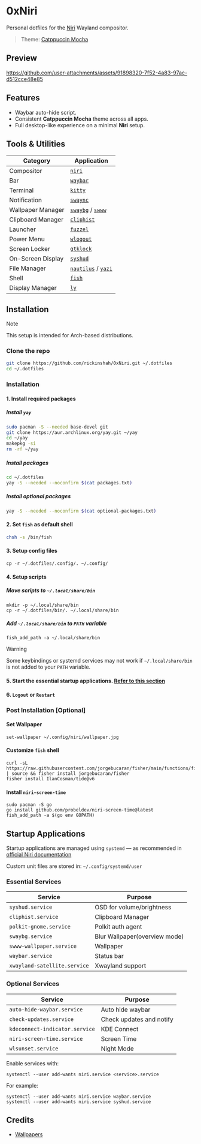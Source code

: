 # 0xNiri

Personal dotfiles for the [Niri](https://github.com/YaLTeR/niri) Wayland compositor.

> Theme: [Catppuccin Mocha](https://github.com/catppuccin)

## Preview

https://github.com/user-attachments/assets/91898320-7f52-4a83-97ac-d512cce48e85

## Features

- Waybar auto-hide script.
- Consistent **Catppuccin Mocha** theme across all apps.
- Full desktop-like experience on a minimal **Niri** setup.

## Tools & Utilities

| Category | Application |
| - | - |
| Compositor | [`niri`](https://github.com/YaLTeR/niri) |
| Bar | [`waybar`](https://github.com/Alexays/Waybar) |
| Terminal | [`kitty`](https://github.com/kovidgoyal/kitty) |
| Notification | [`swaync`](https://github.com/ErikReider/SwayNotificationCenter) |
| Wallpaper Manager | [`swaybg`](https://github.com/swaywm/swaybg) / [`swww`](https://github.com/LGFae/swww) |
| Clipboard Manager | [`cliphist`](https://github.com/sentriz/cliphist) |
| Launcher | [`fuzzel`](https://codeberg.org/dnkl/fuzzel) |
| Power Menu | [`wlogout`](https://github.com/ArtsyMacaw/wlogout) |
| Screen Locker | [`gtklock`](https://github.com/jovanlanik/gtklock) |
| On-Screen Display | [`syshud`](https://github.com/System64fumo/syshud) |
| File Manager | [`nautilus`](https://gitlab.gnome.org/GNOME/nautilus) / [`yazi`](https://github.com/sxyazi/yazi) |
| Shell | [`fish`](https://github.com/fish-shell/fish-shell) |
| Display Manager | [`ly`](https://github.com/fairyglade/ly) |

## Installation

> [!NOTE]
> This setup is intended for Arch-based distributions.

### Clone the repo
```bash
git clone https://github.com/rickinshah/0xNiri.git ~/.dotfiles
cd ~/.dotfiles
```

### Installation

#### 1. Install required packages

##### Install `yay`
```bash
sudo pacman -S --needed base-devel git
git clone https://aur.archlinux.org/yay.git ~/yay
cd ~/yay
makepkg -si
rm -rf ~/yay
```

##### Install packages
```bash
cd ~/.dotfiles
yay -S --needed --noconfirm $(cat packages.txt)
```

##### Install optional packages
```bash
yay -S --needed --noconfirm $(cat optional-packages.txt)
```

#### 2. Set `fish` as default shell
```bash
chsh -s /bin/fish
```

#### 3. Setup config files
```fish
cp -r ~/.dotfiles/.config/. ~/.config/
```

#### 4. Setup scripts

##### Move scripts to `~/.local/share/bin`
```fish
mkdir -p ~/.local/share/bin
cp -r ~/.dotfiles/bin/. ~/.local/share/bin
```

##### Add `~/.local/share/bin` to `PATH` variable
```fish
fish_add_path -a ~/.local/share/bin
```

> [!WARNING]
> Some keybindings or systemd services may not work if `~/.local/share/bin` is not added to your `PATH` variable.

#### 5. Start the essential startup applications. [Refer to this section](#startup-applications)

#### 6. `Logout` or `Restart`

### Post Installation [Optional]

#### Set Wallpaper
```fish
set-wallpaper ~/.config/niri/wallpaper.jpg
```

#### Customize `fish` shell
```fish
curl -sL https://raw.githubusercontent.com/jorgebucaran/fisher/main/functions/fisher.fish | source && fisher install jorgebucaran/fisher
fisher install IlanCosman/tide@v6
```

#### Install `niri-screen-time`
```fish
sudo pacman -S go
go install github.com/probeldev/niri-screen-time@latest
fish_add_path -a $(go env GOPATH)
```

## Startup Applications

Startup applications are managed using `systemd` — as recommended in [official Niri documentation](https://github.com/YaLTeR/niri/wiki/Example-systemd-Setup)

Custom unit files are stored in: `~/.config/systemd/user`

### Essential Services

| Service | Purpose |
| - | - |
| `syshud.service` | OSD for volume/brightness |
| `cliphist.service` | Clipboard Manager |
| `polkit-gnome.service` | Polkit auth agent |
| `swaybg.service` | Blur Wallpaper(overview mode) |
| `swww-wallpaper.service` | Wallpaper |
| `waybar.service` | Status bar |
| `xwayland-satellite.service` | Xwayland support |

### Optional Services

| Service | Purpose |
| - | - |
| `auto-hide-waybar.service` | Auto hide waybar |
| `check-updates.service` | Check updates and notify |
| `kdeconnect-indicator.service` | KDE Connect |
| `niri-screen-time.service` | Screen Time |
| `wlsunset.service` | Night Mode |

Enable services with:
```fish
systemctl --user add-wants niri.service <service>.service
```

For example:
```fish
systemctl --user add-wants niri.service waybar.service
systemctl --user add-wants niri.service syshud.service
```

## Credits

- [Wallpapers](https://github.com/orangci/walls-catppuccin-mocha)
